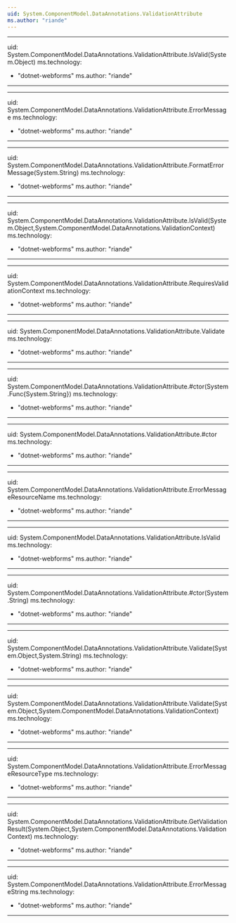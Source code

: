 ```yaml
---
uid: System.ComponentModel.DataAnnotations.ValidationAttribute
ms.author: "riande"
---
```


---
uid: System.ComponentModel.DataAnnotations.ValidationAttribute.IsValid(System.Object)
ms.technology: 
  - "dotnet-webforms"
ms.author: "riande"
---

---
uid: System.ComponentModel.DataAnnotations.ValidationAttribute.ErrorMessage
ms.technology: 
  - "dotnet-webforms"
ms.author: "riande"
---

---
uid: System.ComponentModel.DataAnnotations.ValidationAttribute.FormatErrorMessage(System.String)
ms.technology: 
  - "dotnet-webforms"
ms.author: "riande"
---

---
uid: System.ComponentModel.DataAnnotations.ValidationAttribute.IsValid(System.Object,System.ComponentModel.DataAnnotations.ValidationContext)
ms.technology: 
  - "dotnet-webforms"
ms.author: "riande"
---

---
uid: System.ComponentModel.DataAnnotations.ValidationAttribute.RequiresValidationContext
ms.technology: 
  - "dotnet-webforms"
ms.author: "riande"
---

---
uid: System.ComponentModel.DataAnnotations.ValidationAttribute.Validate
ms.technology: 
  - "dotnet-webforms"
ms.author: "riande"
---

---
uid: System.ComponentModel.DataAnnotations.ValidationAttribute.#ctor(System.Func{System.String})
ms.technology: 
  - "dotnet-webforms"
ms.author: "riande"
---

---
uid: System.ComponentModel.DataAnnotations.ValidationAttribute.#ctor
ms.technology: 
  - "dotnet-webforms"
ms.author: "riande"
---

---
uid: System.ComponentModel.DataAnnotations.ValidationAttribute.ErrorMessageResourceName
ms.technology: 
  - "dotnet-webforms"
ms.author: "riande"
---

---
uid: System.ComponentModel.DataAnnotations.ValidationAttribute.IsValid
ms.technology: 
  - "dotnet-webforms"
ms.author: "riande"
---

---
uid: System.ComponentModel.DataAnnotations.ValidationAttribute.#ctor(System.String)
ms.technology: 
  - "dotnet-webforms"
ms.author: "riande"
---

---
uid: System.ComponentModel.DataAnnotations.ValidationAttribute.Validate(System.Object,System.String)
ms.technology: 
  - "dotnet-webforms"
ms.author: "riande"
---

---
uid: System.ComponentModel.DataAnnotations.ValidationAttribute.Validate(System.Object,System.ComponentModel.DataAnnotations.ValidationContext)
ms.technology: 
  - "dotnet-webforms"
ms.author: "riande"
---

---
uid: System.ComponentModel.DataAnnotations.ValidationAttribute.ErrorMessageResourceType
ms.technology: 
  - "dotnet-webforms"
ms.author: "riande"
---

---
uid: System.ComponentModel.DataAnnotations.ValidationAttribute.GetValidationResult(System.Object,System.ComponentModel.DataAnnotations.ValidationContext)
ms.technology: 
  - "dotnet-webforms"
ms.author: "riande"
---

---
uid: System.ComponentModel.DataAnnotations.ValidationAttribute.ErrorMessageString
ms.technology: 
  - "dotnet-webforms"
ms.author: "riande"
---
